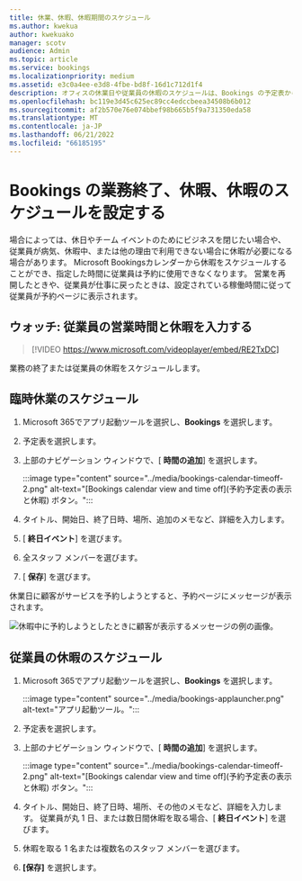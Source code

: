 ```yaml
---
title: 休業、休暇、休暇期間のスケジュール
ms.author: kwekua
author: kwekuako
manager: scotv
audience: Admin
ms.topic: article
ms.service: bookings
ms.localizationpriority: medium
ms.assetid: e3c0a4ee-e3d8-4fbe-bd8f-16d1c712d1f4
description: オフィスの休業日や従業員の休暇のスケジュールは、Bookings の予定表から設定でき、その従業員は指定した時間帯は予約できなくなります。
ms.openlocfilehash: bc119e3d45c625ec89cc4edccbeea34508b6b012
ms.sourcegitcommit: af2b570e76e074bbef98b665b5f9a731350eda58
ms.translationtype: MT
ms.contentlocale: ja-JP
ms.lasthandoff: 06/21/2022
ms.locfileid: "66185195"
---
```

# <a name="schedule-bookings-business-closures-time-off-and-vacation-time"></a>Bookings の業務終了、休暇、休暇のスケジュールを設定する

場合によっては、休日やチーム イベントのためにビジネスを閉じたい場合や、従業員が病気、休暇中、または他の理由で利用できない場合に休暇が必要になる場合があります。 Microsoft Bookingsカレンダーから休暇をスケジュールすることができ、指定した時間に従業員は予約に使用できなくなります。 営業を再開したときや、従業員が仕事に戻ったときは、設定されている稼働時間に従って従業員が予約ページに表示されます。

## <a name="watch-enter-business-hours-and-time-off-for-employees"></a>ウォッチ: 従業員の営業時間と休暇を入力する

> [!VIDEO https://www.microsoft.com/videoplayer/embed/RE2TxDC]

業務の終了または従業員の休暇をスケジュールします。

## <a name="schedule-ad-hoc-business-closures"></a>臨時休業のスケジュール

1. Microsoft 365でアプリ起動ツールを選択し、**Bookings** を選択します。

1. 予定表を選択します。

1. 上部のナビゲーション ウィンドウで、[ **時間の追加**] を選択します。

   :::image type="content" source="../media/bookings-calendar-timeoff-2.png" alt-text="[Bookings calendar view and time off]\(予約予定表の表示と休暇\) ボタン。":::

1. タイトル、開始日、終了日時、場所、追加のメモなど、詳細を入力します。

1. [ **終日イベント**] を選びます。

1. 全スタッフ メンバーを選びます。

1. [ **保存**] を選びます。

休業日に顧客がサービスを予約しようとすると、予約ページにメッセージが表示されます。

   ![休暇中に予約しようとしたときに顧客が表示するメッセージの例の画像。](../media/bookings-timeoff-message.png)

## <a name="schedule-employee-time-off"></a>従業員の休暇のスケジュール

1. Microsoft 365でアプリ起動ツールを選択し、**Bookings** を選択します。

   :::image type="content" source="../media/bookings-applauncher.png" alt-text="アプリ起動ツール。":::

1. 予定表を選択します。

1. 上部のナビゲーション ウィンドウで、[ **時間の追加**] を選択します。

   :::image type="content" source="../media/bookings-calendar-timeoff-2.png" alt-text="[Bookings calendar view and time off]\(予約予定表の表示と休暇\) ボタン。":::

1. タイトル、開始日、終了日時、場所、その他のメモなど、詳細を入力します。 従業員が丸 1 日、または数日間休暇を取る場合、[ **終日イベント**] を選びます。

1. 休暇を取る 1 名または複数名のスタッフ メンバーを選びます。

1. **[保存]** を選択します。
